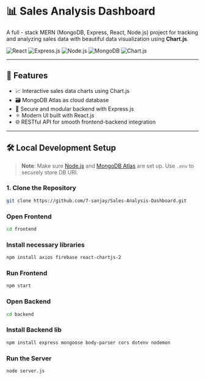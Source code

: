 # 📊 Sales Analysis Dashboard

A full - stack MERN (MongoDB, Express, React, Node.js) project for tracking and analyzing sales data with beautiful data visualization using **Chart.js**.

![React](https://img.shields.io/badge/React-20232A?style=for-the-badge&logo=react&logoColor=61DAFB)
![Express.js](https://img.shields.io/badge/Express.js-000000?style=for-the-badge&logo=express&logoColor=white)
![Node.js](https://img.shields.io/badge/Node.js-339933?style=for-the-badge&logo=node.js&logoColor=white)
![MongoDB](https://img.shields.io/badge/MongoDB-47A248?style=for-the-badge&logo=mongodb&logoColor=white)
![Chart.js](https://img.shields.io/badge/Chart.js-FF6384?style=for-the-badge&logo=chartdotjs&logoColor=white)

---

## 🚀 Features

- 📈 Interactive sales data charts using Chart.js
- 🗃️ MongoDB Atlas as cloud database
- 🔐 Secure and modular backend with Express.js
- ⚛️ Modern UI built with React.js
- 🌐 RESTful API for smooth frontend-backend integration

---

## 🛠️ Local Development Setup

> **Note**: Make sure [Node.js](https://nodejs.org/) and [MongoDB Atlas](https://www.mongodb.com/cloud/atlas) are set up. Use `.env` to securely store DB URI.

### 1. Clone the Repository

```bash
git clone https://github.com/7-sanjay/Sales-Analysis-Dashboard.git

```
### Open Frontend
```bash
cd frontend
```
### Install necessary libraries
```bash
npm install axios firebase react-chartjs-2 
```
### Run Frontend
```bash
npm start
```
### Open Backend
```bash
cd backend
```
### Install Backend lib
```bash
npm install express mongoose body-parser cors dotenv nodemon
```

### Run the Server
```bash
node server.js
```


